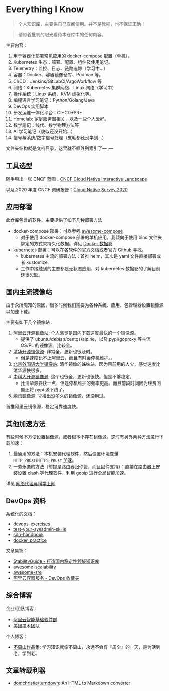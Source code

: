 # Everything I Know

>个人知识库，主要供自己查阅使用。并不是教程，也不保证正确！

>请带着批判的眼光看待本仓库中的任何内容。

主要内容：

1. 用于容器化部署常见应用的 docker-compose 配置（单机）。
2. Kubernetes 生态：部署、配置、组件及使用笔记。
3. Telemetry：监控、日志、链路追踪（学习中...）
4. 容器：Docker、容器镜像仓库、Podman 等。
5. CI/CD：Jenkins/GitLabCI/ArgoWorkflow 等
6. 网络：Kubernetes 集群网络、Linux 网络（学习中）
7. 操作系统：Linux 系统、KVM 虚拟化等。
8. 编程语言学习笔记：Python/Golang/Java
9. DevOps 实用脚本
10. 研发运维一体化平台：CI+CD+SRE
11. Homelab: 家庭服务器相关，以及一些个人爱好。
12. 数学笔记：线代、数学物理方法等
13. AI 学习笔记（貌似还没开始...）
14. 信号与系统/数字信号处理（皮毛都还没学到...）

文件夹结构就是文档目录，这里就不额外列索引了—_—

## 工具选型

随手甩出一张 CNCF 蓝图：[CNCF Cloud Native Interactive Landscape](https://landscape.cncf.io/)

以及 2020 年度 CNCF 调研报告：[Cloud Native Survey 2020](https://www.cncf.io/wp-content/uploads/2020/11/CNCF_Survey_Report_2020.pdf)

## 应用部署

此仓库包含的软件，主要提供了如下几种部署方法

- docker-compose 部署：可以参考 [awesome-compose](https://github.com/docker/awesome-compose)
  - 对于使用 docker-compose 部署的单机应用，我倾向于使用 bind 文件夹绑定的方式来持久化数据。详见 [Docker 数据卷](/container/docker/Docker%20数据卷.md)
- kubernetes 部署：可以在各软件的官方文档或者官方 Github 寻找。
  - kubernetes 主流的部署方法：首推 helm，其次是 yaml 文件直接部署或者 kustomize.
  - 工作中接触到的主要都是无状态应用，对 kubernetes 数据卷的了解目前还很欠缺。


## 国内主流镜像站

由于众所周知的原因，很多时候我们需要为各种系统、应用、包管理器设置镜像源以加速下载。

主要有如下几个镜像站：

1. [阿里云开源镜像站](https://developer.aliyun.com/mirror/): 个人感觉是国内下载速度最快的一个镜像源。
    - 提供了 ubuntu/debian/centos/alpine，以及 pypi/goproxy 等主流 OS/PL 的镜像源。比较全。
2. [清华开源镜像源](https://mirrors.tuna.tsinghua.edu.cn/): 非常全，更新也很及时。
    - 但是速度比不上阿里云，而且有时会停机维护。。
1. [北京外国语大学镜像站](https://mirrors.bfsu.edu.cn): 清华镜像的姊妹站，因为目前用的人少，感觉速度比清华源快很多。
3. [中科大开源镜像源](http://mirrors.ustc.edu.cn/): 这个也很全，更新也很快。但是不够稳定。
    - 比清华源要快一点，但是停机维护的频率更高。而且前段时间因为经费问题还将 pypi 源下线了。
4. [腾讯镜像源](https://mirrors.cloud.tencent.com/): 才推出没多久的镜像源，还没用过。

首推阿里云镜像源，稳定可靠速度快。


## 其他加速方法

有些时候不方便设置镜像源，或者根本不存在镜像源。这时有另外两种方法进行下载加速：

1. 最通用的方法：本机安装代理软件，然后设置环境变量 `HTTP_PROXY`/`HTTPS_PROXY` 加速。
2. 一劳永逸的方法（前提是路由器归你管，而且固件支持）：直接在路由器上安装设置 clash 等代理软件，利用 geoip 进行全局智能加速。

详见 [网络代理与科学上网](/network/other/网络代理与科学上网.md)

## DevOps 资料

系统化的文档：

- [devops-exercises](https://github.com/bregman-arie/devops-exercises)
- [test-your-sysadmin-skills](https://github.com/trimstray/test-your-sysadmin-skills)
- [sdn-handbook](https://github.com/feiskyer/sdn-handbook)
- [docker_practice](https://github.com/yeasy/docker_practice)

文章集锦：

- [StabilityGuide - 打造国内稳定性领域知识库](https://github.com/StabilityMan/StabilityGuide)
- [awesome-scalability](https://github.com/binhnguyennus/awesome-scalability)
- [awesome-sre](https://github.com/dastergon/awesome-sre)
- [阿里云容器服务 - DevOps 收藏夹](https://github.com/AliyunContainerService/DevOps)


## 综合博客

企业/团队博客：

- [阿里云智能基础软件部](https://kernel.taobao.org/)
- [美团技术团队](https://tech.meituan.com/)

个人博客：

- [不周山作品集](https://wdxtub.com/work/): 学习知识就像不周山，永远不会有『周全』的一天，是为活到老，学到老。

## 文章转载利器

- [domchristie/turndown](https://github.com/domchristie/turndown): An HTML to Markdown converter